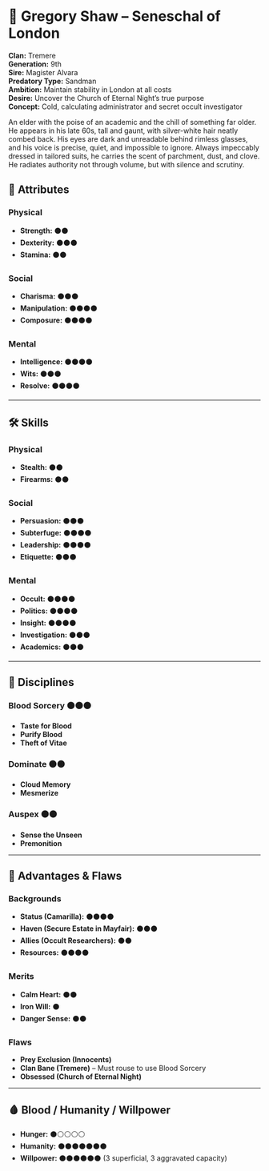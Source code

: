 # 🧛 Gregory Shaw – Seneschal of London

**Clan:** Tremere  
**Generation:** 9th  
**Sire:** Magister Alvara  
**Predatory Type:** Sandman  
**Ambition:** Maintain stability in London at all costs  
**Desire:** Uncover the Church of Eternal Night’s true purpose  
**Concept:** Cold, calculating administrator and secret occult investigator  

An elder with the poise of an academic and the chill of something far older. He appears in his late 60s, tall and gaunt, with silver-white hair neatly combed back. His eyes are dark and unreadable behind rimless glasses, and his voice is precise, quiet, and impossible to ignore. Always impeccably dressed in tailored suits, he carries the scent of parchment, dust, and clove. He radiates authority not through volume, but with silence and scrutiny.

## 📜 Attributes

### Physical
- **Strength:** ⚫⚫  
- **Dexterity:** ⚫⚫⚫  
- **Stamina:** ⚫⚫  

### Social
- **Charisma:** ⚫⚫⚫  
- **Manipulation:** ⚫⚫⚫⚫  
- **Composure:** ⚫⚫⚫⚫  

### Mental
- **Intelligence:** ⚫⚫⚫⚫  
- **Wits:** ⚫⚫⚫  
- **Resolve:** ⚫⚫⚫⚫  

---

## 🛠️ Skills

### Physical
- **Stealth:** ⚫⚫  
- **Firearms:** ⚫⚫  

### Social
- **Persuasion:** ⚫⚫⚫  
- **Subterfuge:** ⚫⚫⚫⚫  
- **Leadership:** ⚫⚫⚫⚫  
- **Etiquette:** ⚫⚫⚫  

### Mental
- **Occult:** ⚫⚫⚫⚫  
- **Politics:** ⚫⚫⚫⚫  
- **Insight:** ⚫⚫⚫⚫  
- **Investigation:** ⚫⚫⚫  
- **Academics:** ⚫⚫⚫  

---

## 🧬 Disciplines

### Blood Sorcery ⚫⚫⚫  
- **Taste for Blood**  
- **Purify Blood**  
- **Theft of Vitae**  

### Dominate ⚫⚫  
- **Cloud Memory**  
- **Mesmerize**  

### Auspex ⚫⚫  
- **Sense the Unseen**  
- **Premonition**  

---

## 🧠 Advantages & Flaws

### Backgrounds
- **Status (Camarilla):** ⚫⚫⚫⚫  
- **Haven (Secure Estate in Mayfair):** ⚫⚫⚫  
- **Allies (Occult Researchers):** ⚫⚫  
- **Resources:** ⚫⚫⚫⚫  

### Merits
- **Calm Heart:** ⚫⚫  
- **Iron Will:** ⚫  
- **Danger Sense:** ⚫⚫  

### Flaws
- **Prey Exclusion (Innocents)**  
- **Clan Bane (Tremere)** – Must rouse to use Blood Sorcery  
- **Obsessed (Church of Eternal Night)**  

---

## 🩸 Blood / Humanity / Willpower

- **Hunger:** ⚫⚪⚪⚪⚪  
- **Humanity:** ⚫⚫⚫⚫⚫⚫⚫  
- **Willpower:** ⚫⚫⚫⚫⚫⚫ (3 superficial, 3 aggravated capacity)
